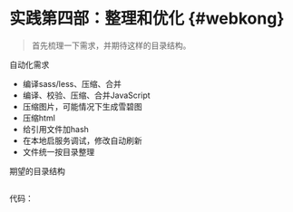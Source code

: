 # 实践第四部：整理和优化 {#webkong}

>首先梳理一下需求，并期待这样的目录结构。

自动化需求

* 编译sass/less、压缩、合并
* 编译、校验、压缩、合并JavaScript
* 压缩图片，可能情况下生成雪碧图
* 压缩html
* 给引用文件加hash
* 在本地启服务调试，修改自动刷新
* 文件统一按目录整理

期望的目录结构

```
```

代码：

```
```